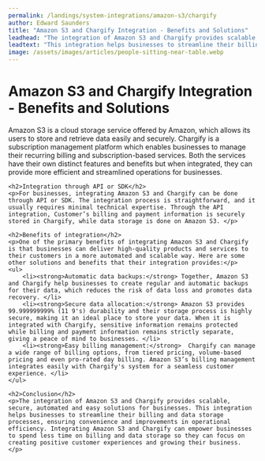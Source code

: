 ```yaml
---
permalink: /landings/system-integrations/amazon-s3/chargify
author: Edward Saunders
title: "Amazon S3 and Chargify Integration - Benefits and Solutions"
leadhead: "The integration of Amazon S3 and Chargify provides scalable, secure, automated and easy solutions for businesses"
leadtext: "This integration helps businesses to streamline their billing and data storage processes, ensuring convenience and improvements in operational efficiency. Integrating Amazon S3 and Chargify can empower businesses to spend less time on billing and data storage so they can focus on creating positive customer experiences and growing their business."
image: /assets/images/articles/people-sitting-near-table.webp
---
```

<div class="arttext">	<h1>Amazon S3 and Chargify Integration - Benefits and Solutions</h1>
	<p>Amazon S3 is a cloud storage service offered by Amazon, which allows its users to store and retrieve data easily and securely. Chargify is a subscription management platform which enables businesses to manage their recurring billing and subscription-based services. Both the services have their own distinct features and benefits but when integrated, they can provide more efficient and streamlined operations for businesses. </p>

	<h2>Integration through API or SDK</h2>
	<p>For businesses, integrating Amazon S3 and Chargify can be done through API or SDK. The integration process is straightforward, and it usually requires minimal technical expertise. Through the API integration, Customer’s billing and payment information is securely stored in Chargify, while data storage is done on Amazon S3. </p>
	
	<h2>Benefits of integration</h2>
	<p>One of the primary benefits of integrating Amazon S3 and Chargify is that businesses can deliver high-quality products and services to their customers in a more automated and scalable way. Here are some other solutions and benefits that their integration provides:</p>
	<ul>
		<li><strong>Automatic data backups:</strong> Together, Amazon S3 and Chargify help businesses to create regular and automatic backups for their data, which reduces the risk of data loss and promotes data recovery. </li>
		<li><strong>Secure data allocation:</strong> Amazon S3 provides 99.999999999% (11 9's) durability and their storage process is highly secure, making it an ideal place to store your data. When it is integrated with Chargify, sensitive information remains protected while billing and payment information remains strictly separate, giving a peace of mind to businesses. </li>
		<li><strong>Easy billing management:</strong>  Chargify can manage a wide range of billing options, from tiered pricing, volume-based pricing and even pro-rated day billing. Amazon S3’s billing management integrates easily with Chargify's system for a seamless customer experience. </li>
	</ul>
	
	<h2>Conclusion</h2>
	<p>The integration of Amazon S3 and Chargify provides scalable, secure, automated and easy solutions for businesses. This integration helps businesses to streamline their billing and data storage processes, ensuring convenience and improvements in operational efficiency. Integrating Amazon S3 and Chargify can empower businesses to spend less time on billing and data storage so they can focus on creating positive customer experiences and growing their business. </p>
</div>